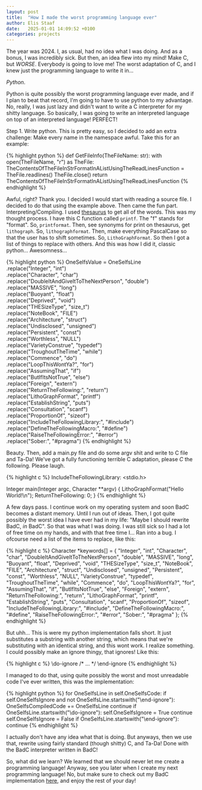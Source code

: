 ```yaml
---
layout: post
title:  "How I made the worst programming language ever"
author: Elis Staaf
date:   2025-01-01 14:09:52 +0100
categories: projects
---
```

The year was 2024. I, as usual, had no idea what I was doing. And as a bonus,
I was incredibly sick. But then, an idea flew into my mind! Make C, but *WORSE*.
Everybody is going to love me! The worst adaptation of C, and I knew just the
programming language to write it in...

*Python*.

Python is quite possibly the worst programming language ever made, and if I plan to
beat that record, I'm going to have to use python to my advantage. No, really, I was 
just lazy and didn't want to write a C interpreter for my shitty language. So basically,
I was going to write an interpreted language on top of an interpreted language! PERFECT!

Step 1. Write python. This is pretty easy, so I decided to add an extra challenge: Make 
every name in the namespace awful. Take this for an example:

{% highlight python %}
def GetFileInfo(TheFileName: str):
    with open(TheFileName, "r") as TheFile:
        TheContentsOfTheFileInStrFormatInAListUsingTheReadLinesFunction = TheFile.readlines()
        TheFile.close()
    return TheContentsOfTheFileInStrFormatInAListUsingTheReadLinesFunction
{% endhighlight %}

Awful, right? Thank you. I decided I would start with reading a source file. I decided
to do that using the example above. Then came the fun part. Interpreting/Compiling.
I used [thesaurus](https://thesaurus.com) to get all of the words. This was my thought
process. I have this C function called `printf`. The "f" stands for "format". So, 
`printformat`. Then, see synonyms for print on thesaurus, get `lithograph`. So,
`lithographformat`. Then, make everything PascalCase so that the user has to shift
sometimes. So, `LithoGraphFormat`. So then I got a list of things to replace with
others. And this was how I did it, classic python... Awesomness...

{% highlight python %}
OneSelfsValue = OneSelfsLine\
.replace("Integer", "int")\
.replace("Character", "char")\
.replace("DoubleItAndGiveItToTheNextPerson", "double")\
.replace("MASSIVE", "long")\
.replace("Buoyant", "float")\
.replace("Deprived", "void")\
.replace("THESizeType", "size_t")\
.replace("NoteBook", "FILE")\
.replace("Architecture", "struct")\
.replace("Undisclosed", "unsigned")\
.replace("Persistent", "const")\
.replace("Worthless", "NULL")\
.replace("VarietyConstrue", "typedef")\
.replace("TroughoutTheTime", "while")\
.replace("Commence", "do")\
.replace("LoopThisWontYa?", "for")\
.replace("AssumingThat", "if")\
.replace("ButIfItsNotTrue", "else")\
.replace("Foreign", "extern")\
.replace("ReturnTheFollowing:", "return")\
.replace("LithoGraphFormat", "printf")\
.replace("EstablishString", "puts")\
.replace("Consultation", "scanf")\
.replace("ProportionOf", "sizeof")\
.replace("IncludeTheFollowingLibrary:", "#include")\
.replace("DefineTheFollowingMacro:", "#define")\
.replace("RaiseTheFollowingError:", "#error")\
.replace("Sober:", "#pragma")
{% endhighlight %}

Beauty. Then, add a main.py file and do some argv shit and write to C file
and Ta-Da! We've got a fully functioning terrible C adaptation, please *C*
the following. Please laugh.

{% highlight c %}
IncludeTheFollowingLibrary: <stdio.h>

Integer main(Integer argc, Character **argv) {
    LithoGraphFormat("Hello World!\n");
    ReturnTheFollowing: 0;
}
{% endhighlight %}

A few days pass. I continue work on my operating system and soon BadC becomes a distant memory.
Until I run out of ideas. Then, I got quite possibly the worst idea I have ever had in my life:
"Maybe I should rewrite BadC, *in* BadC". So that was what I was doing. I was still sick so I had
a lot of free time on my hands, and with that free time I... Ran into a bug. I ofcourse need a list
of the items to replace, like this:

{% highlight c %}
Character *keywords[] = {
    "Integer",                          "int",
    "Character",                        "char",
    "DoubleItAndGiveItToTheNextPerson", "double",
    "MASSIVE",                          "long",
    "Buoyant",                          "float",
    "Deprived",                         "void",
    "THESizeType",                      "size_t",
    "NoteBook",                         "FILE",
    "Architecture",                     "struct",
    "Undisclosed",                      "unsigned",
    "Persistent",                       "const",
    "Worthless",                        "NULL",
    "VarietyConstrue",                  "typedef",
    "TroughoutTheTime",                 "while",
    "Commence",                         "do",
    "LoopThisWontYa?",                  "for",
    "AssumingThat",                     "if",
    "ButIfItsNotTrue",                  "else",
    "Foreign",                          "extern",
    "ReturnTheFollowing:",              "return",
    "LithoGraphFormat",                 "printf",
    "EstablishString",                  "puts",
    "Consultation",                     "scanf",
    "ProportionOf",                     "sizeof",
    "IncludeTheFollowingLibrary:",      "#include",
    "DefineTheFollowingMacro:",         "#define",
    "RaiseTheFollowingError:",          "#error",
    "Sober:",                           "#pragma"
};
{% endhighlight %}

But uhh... This is were my python implementation falls short. It just substitutes a substring
with another string, which means that we're substituting with an identical string, and this
wont work. I realize something. I could possibly make an ignore thingy, that ignores! Like this:

{% highlight c %}
\do-ignore
/* ... */
\end-ignore
{% endhighlight %}

I managed to do that, using quite possibly the worst and most unreadable code I've ever written,
this was the implementation:

{% highlight python %}
for OneSelfsLine in self.OneSelfsCode:
    if self.OneSelfsIgnore and not OneSelfsLine.startswith("\\end-ignore"):
        OneSelfsCompiledCode += OneSelfsLine
        continue
    if OneSelfsLine.startswith("\\do-ignore"):
        self.OneSelfsIgnore = True
        continue
    self.OneSelfsIgnore = False
    if OneSelfsLine.startswith("\\end-ignore"):
        continue
{% endhighlight %}

I actually don't have any idea what that is doing. But anyways, then we use that, rewrite
using fairly standard (though shitty) C, and Ta-Da! Done with the BadC interpreter written
in BadC!

So, what did we learn? We learned that we should never let me create a programming language!
Anyway, see you later when I create my next programming language! No, but make sure to
check out my BadC implementation [here](https://github.com/ElisStaaf/BadC), and enjoy
the rest of your day!
